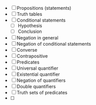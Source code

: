 - [ ] Propositions (statements)
- [ ] Truth tables
- [ ] Conditional statements 
	- [ ] Hypothesis
	- [ ] Conclusion
- [ ] Negation in general
- [ ] Negation of conditional statements
- [ ] Converse
- [ ] Contrapositive
- [ ] Predicates
- [ ] Universal quantifier
- [ ] Existential quantifier
- [ ] Negation of quantifiers
- [ ] Double quantifiers 
- [ ] Truth sets of predicates
- [ ] 